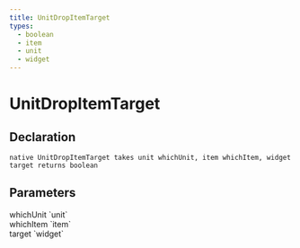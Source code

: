 ```yaml
---
title: UnitDropItemTarget
types:
  - boolean
  - item
  - unit
  - widget
---
```


# UnitDropItemTarget

## Declaration

```
native UnitDropItemTarget takes unit whichUnit, item whichItem, widget target returns boolean
```

## Parameters
<dl>
  <dt>whichUnit `unit`</dt>
  <dd></dd>

  <dt>whichItem `item`</dt>
  <dd></dd>

  <dt>target `widget`</dt>
  <dd></dd>
</dl>